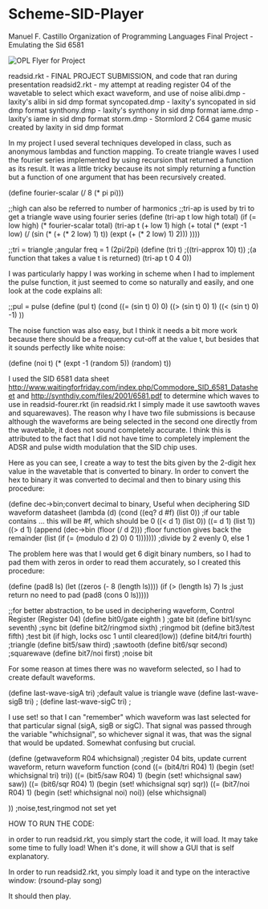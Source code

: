 # Scheme-SID-Player
Manuel F. Castillo
Organization of Programming Languages
Final Project - Emulating the Sid 6581


![OPL Flyer for Project](http://www.cs.uml.edu/ecg/pub/uploads/OPLspr11/mfc-flyer.png)

readsid.rkt - FINAL PROJECT SUBMISSION, and code that ran during presentation
readsid2.rkt - my attempt at reading register 04 of the wavetable to select which exact waveform, and use of noise
alibi.dmp - laxity's alibi in sid dmp format
syncopated.dmp - laxity's syncopated in sid dmp format
synthony.dmp - laxity's synthony in sid dmp format
iame.dmp - laxity's iame in sid dmp format
storm.dmp - Stormlord 2 C64 game music created by laxity in sid dmp format

In my project I used several techniques developed in class, such as anonymous lambdas and function mapping. To create
triangle waves I used the fourier series implemented by using recursion that returned a function as its result. It was
a little tricky because its not simply returning a function but a function of one argument that has been recursively
created.

(define fourier-scalar (/ 8 (* pi pi)))

;;high can also be referred to number of harmonics
;;tri-ap is used by tri to get a triangle wave using fourier series
(define (tri-ap t low high total)
(if (= low high)
(* fourier-scalar total)
(tri-ap t (+ low 1) high (+ total  (* (expt -1 low) (/ (sin (* (+ (* 2 low) 1) t)) (expt (+ (* 2 low) 1) 2)))  ))))

;;tri = triangle ;angular freq = 1 (2pi/2pi)
(define (tri t)
;((tri-approx 10) t)) ;(a function that takes a value t is returned)
(tri-ap t 0 4 0))

I was particularly happy I was working in scheme when I had to implement the pulse function,
it just seemed to come so naturally and easily, and one look at the code explains all:


;;pul = pulse
(define (pul t)
(cond ((= (sin t) 0) 0)
((> (sin t) 0) 1)
((< (sin t) 0) -1)
))

The noise function was also easy, but I think it needs a bit more work because there should be a frequency cut-off at
the value t, but besides that it sounds perfectly like white noise:

(define (noi t)
(* (expt  -1 (random 5)) (random) t))




I used the SID 6581 data sheet http://www.waitingforfriday.com/index.php/Commodore_SID_6581_Datasheet  and http://synthdiy.com/files/2001/6581.pdf
to determine which waves to use in readsid-fourer.rkt (in readsid.rkt I simply made it use sawtooth waves and squarewaves).
The reason why I have two file submissions is because although the waveforms are being selected in the second one directly from the wavetable,
it does not sound completely accurate. I think this is attributed to the fact that I did not have time to completely implement the ADSR and pulse width
modulation that the SID chip uses.

Here as you can see, I create a way to test the bits given by the 2-digit hex value in the wavetable that is converted to binary.
In order to convert the hex to binary it was converted to decimal and then to binary using this procedure:

(define dec->bin;convert decimal to binary, Useful when deciphering SID waveform datasheet
(lambda (d)
(cond
((eq? d #f) (list 0)) ;if our table contains ... this will be #f, which should be 0
((< d 1) (list 0))
((= d 1) (list 1))
((> d 1) (append
(dec->bin (floor (/ d 2))) ;floor function gives back the remainder
(list (if (= (modulo d 2) 0) 0 1))))))) ;divide by 2 evenly 0, else 1

The problem here was that I would get 6 digit binary numbers, so I had to pad them with zeros in order to read them
accurately, so I created this procedure:

(define (pad8 ls)
(let ((zeros (- 8 (length ls))))
(if (> (length ls) 7)
ls ;just return no need to pad
(pad8 (cons 0 ls)))))






;;for better abstraction, to be used in deciphering waveform, Control Register (Register 04)
(define bit0/gate eighth )    ;gate bit
(define bit1/sync seventh)  ;sync bit
(define bit2/ringmod sixth) ;ringmod bit
(define bit3/test fifth) ;test bit (if high, locks osc 1 until cleared(low))
(define bit4/tri fourth) ;triangle
(define bit5/saw third)  ;sawtooth
(define bit6/sqr second) ;squarewave
(define bit7/noi first)  ;noise bit



For some reason at times there was no waveform selected, so I had to create default waveforms.


(define last-wave-sigA tri) ;default value is triangle wave
(define last-wave-sigB tri) ;
(define last-wave-sigC tri) ;

I use set! so that I can "remember" which waveform was last selected for that particular signal (sigA, sigB or sigC). That signal was passed
through the variable "whichsignal", so whichever signal it was, that was the signal that would be updated. Somewhat confusing but crucial.

(define (getwaveform R04 whichsignal) ;register 04 bits, update current waveform, return waveform function
(cond ((= (bit4/tri R04) 1) (begin (set! whichsignal tri) tri))
((= (bit5/saw R04) 1) (begin (set! whichsignal saw)  saw))
((= (bit6/sqr R04) 1) (begin (set! whichsignal sqr)  sqr))
((= (bit7/noi R04) 1) (begin (set! whichsignal noi)  noi))
(else
whichsignal)

)) ;noise,test,ringmod not set yet







HOW TO RUN THE CODE:

in order to run readsid.rkt, you simply start the code, it will load.
It may take some time to fully load! When it's done, it will show a GUI that
is self explanatory.

In order to run readsid2.rkt, you simply load it and type on the
interactive window:
(rsound-play song)

It should then play.











